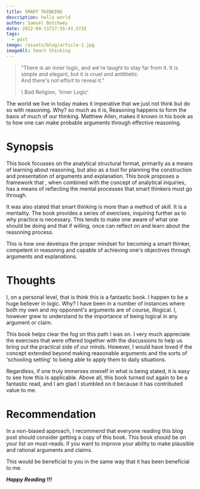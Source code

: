 ```yaml
---
title: SMART THINKING
description: hello world
author: Samuel Botchwey
date: 2022-04-11T17:55:43.573Z
tags:
  - post
image: /assets/blog/article-1.jpg
imageAlt: Smart thinking
---
```

> "There is an inner logic, and we're taught to stay far from it. It is simple and elegant, but it is cruel and antithetic. \
> And there's not effort to reveal it." 
>
> \    Bad Religion, 'Inner Logic'

The world we live in today makes it imperative that we just not think but do so with reasoning. Why? so much as it is, Reasoning happens to form the basis of much of our thinking. Matthew Allen, makes it known in his book as to how one can make probable arguments through effective reasoning.

# Synopsis

This book focusses on the analytical structural format, primarily as a means of learning about reasoning, but also as a tool for planning the construction and presentation of arguments and explanation. This book proposes a framework that , when combined with the concept of analytical inquiries, has a means of reflecting the mental processes that smart thinkers must go through.

It was also stated that smart thinking is more than a method of skill. It is a mentality. The book provides a series of exercises, inquiring further as to why practice is necessary. This tends to make one aware of what one should be doing and that if willing, once can reflect on and learn about the reasoning process.

This is how one develops the proper mindset for becoming a smart thinker, competent in reasoning and capable of achieving one's objectives through arguments and explanations.

# Thoughts

I, on a personal level, that is think this is a fantastic book. I happen to be a huge believer in logic. Why? I have been in a number of instances where both my own and my opponent's  arguments are of course, illogical. I, however grew to understand to the importance of being logical in any argument or claim. 

This book helps clear the fog on this path I was on. I very much appreciate the exercises that were offered together with the discussions to help us bring out the practical side of our minds. However, I would have loved if the concept extended beyond making reasonable arguments and the sorts of 'schooling setting' to being able to apply them to daily situations.

Regardless, if one truly immerses oneself in what is being stated, it is easy to see how this is applicable. Above all, this book turned out again to be a fantastic read, and I am glad I stumbled on it because it has contributed value to me.

# Recommendation

In a non-biased approach, I recommend that everyone reading this blog post should consider getting a copy of this book. This book should be on your list on must-reads. if you want to improve your ability to make plausible and rational arguments and claims. 

This would be beneficial to you in the same way that it has been beneficial to me.

***Happy Reading !!!***